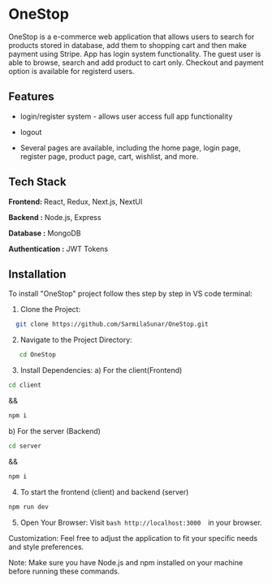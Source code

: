 
# OneStop
OneStop is a e-commerce web application that allows users to search for products stored in database, add them to shopping cart and then make payment using Stripe. App has login system functionality. The guest user is able to browse, search and add product to cart only. Checkout and payment option is available for registerd users.


## Features

- login/register system - allows user access full app functionality

- logout

- Several pages are available, including the home page, login page, register page, product page, cart, wishlist, and more.


## Tech Stack

**Frontend:** React, Redux, Next.js, NextUI

**Backend :** Node.js, Express

**Database :** MongoDB

**Authentication :** JWT Tokens

## Installation

To install "OneStop" project follow thes step by step in VS code terminal:

1) Clone the Project:
```bash
  git clone https://github.com/SarmilaSunar/OneStop.git
```
2) Navigate to the Project Directory:

```bash
   cd OneStop
```
3) Install Dependencies:
a) For the client(Frontend)
```bash
cd client 
```
&&
```bash
npm i
```
b) For the server (Backend)
```bash
cd server  
```
&&
```bash
npm i
```
4) To start the frontend (client) and backend (server) 
```bash
npm run dev
```
5) Open Your Browser:
Visit ```bash http://localhost:3000  ```in your browser.

Customization: 
Feel free to adjust the application to fit your specific needs and style preferences.

Note: Make sure you have Node.js and npm installed on your machine before running these commands.


